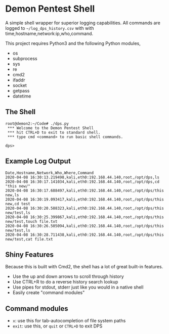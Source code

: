 # Demon Pentest Shell
A simple shell wrapper for superior logging capabilities. All commands are logged to ```~/log_dps_history.csv``` with with time,hostname,network:ip,who,command.

This project requires Python3 and the following Python modules,
* os
* subprocess
* sys
* re
* cmd2
* ifaddr
* socket
* getpass
* datetime
## The Shell
```
root@demon2:~/Code# ./dps.py 
 *** Welcome to the Demon Pentest Shell
 *** hit CTRL+D to exit to standard shell.
 *** type cmd <command> to run basic shell commands.

dps> 
```
## Example Log Output
```
Date,Hostname,Network,Who,Where,Command
2020-04-08 16:30:13.219498,kali,eth0:192.168.44.140,root,/opt/dps,ls 
2020-04-08 16:30:17.141034,kali,eth0:192.168.44.140,root,/opt/dps,cd "this new/"
2020-04-08 16:30:17.688497,kali,eth0:192.168.44.140,root,/opt/dps/this new,ls 
2020-04-08 16:30:19.093417,kali,eth0:192.168.44.140,root,/opt/dps/this new,cd test
2020-04-08 16:30:20.588323,kali,eth0:192.168.44.140,root,/opt/dps/this new/test,ls 
2020-04-08 16:30:25.399867,kali,eth0:192.168.44.140,root,/opt/dps/this new/test,touch file.txt
2020-04-08 16:30:26.505094,kali,eth0:192.168.44.140,root,/opt/dps/this new/test,ls 
2020-04-08 16:30:28.711438,kali,eth0:192.168.44.140,root,/opt/dps/this new/test,cat file.txt
```
## Shiny Features
Because this is built with Cmd2, the shell has a lot of great built-in features. 
* Use the up and down arrows to scroll through history
* Use CTRL+R to do a reverse history search lookup
* Use pipes for stdout, stderr just like you would in a native shell
* Easily create "command modules"

## Command modules
* ```x```: use this for tab-autocompletion of file system paths
* ```exit```: use this, or ```quit``` or ```CTRL+D``` to exit DPS
